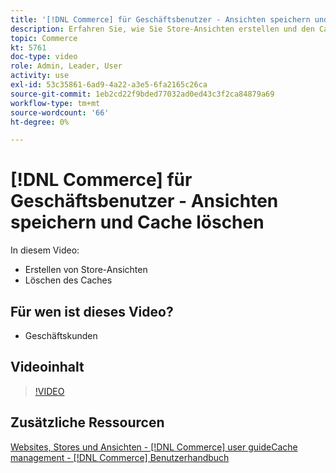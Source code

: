```yaml
---
title: '[!DNL Commerce] für Geschäftsbenutzer - Ansichten speichern und Cache löschen'
description: Erfahren Sie, wie Sie Store-Ansichten erstellen und den Cache löschen.
topic: Commerce
kt: 5761
doc-type: video
role: Admin, Leader, User
activity: use
exl-id: 53c35861-6ad9-4a22-a3e5-6fa2165c26ca
source-git-commit: 1eb2cd22f9bded77032ad0ed43c3f2ca84879a69
workflow-type: tm+mt
source-wordcount: '66'
ht-degree: 0%

---
```


# [!DNL Commerce] für Geschäftsbenutzer - Ansichten speichern und Cache löschen

In diesem Video:

- Erstellen von Store-Ansichten
- Löschen des Caches

## Für wen ist dieses Video?

- Geschäftskunden

## Videoinhalt

>[!VIDEO](https://video.tv.adobe.com/v/35946?quality=12&learn=on)

## Zusätzliche Ressourcen

[Websites, Stores und Ansichten -  [!DNL Commerce] user ](https://docs.magento.com/user-guide/stores/websites-stores-views.html)
[guideCache management -  [!DNL Commerce] Benutzerhandbuch](https://docs.magento.com/user-guide/system/cache-management.html)
